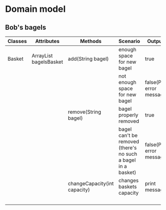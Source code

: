 # Domain model
## Bob's bagels

| Classes | Attributes                     | Methods                      | Scenario                                                     | Outputs                    |
|---------|--------------------------------|------------------------------|--------------------------------------------------------------|----------------------------|
| Basket  | ArrayList<String> bagelsBasket | add(String bagel)            | enough space for new bagel                                   | true                       |
|         |                                |                              | not enough space for new bagel                               | false(Print error message) |
|         |                                | remove(String bagel)         | bagel properly removed                                       | true                       |
|         |                                |                              | bagel can't be removed (there's no such a bagel in a basket) | false(Print error message) |
|         |                                | changeCapacity(int capacity) | changes baskets capacity                                     | print message              |
|         |                                |                              |                                                              |                            |
|         |                                |                              |                                                              |                            |
|         |                                |                              |                                                              |                            |
|         |                                |                              |                                                              |                            |
